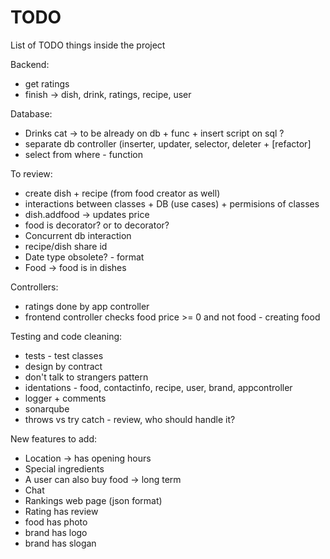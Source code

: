 # TODO
List of TODO things inside the project

Backend:
<ul>
	<li>get ratings</li>
	<li>finish → dish, drink, ratings, recipe, user</li>
</ul>

Database:
<ul>
	<li>Drinks cat → to be already on db + func + insert script on sql ?</li>
	<li>separate db controller (inserter, updater, selector, deleter + [refactor]</li>
	<li>select from where - function</li>
</ul>

To review:
<ul>
	<li>create dish + recipe (from food creator as well)</li>
	<li>interactions between classes + DB (use cases) + permisions of classes</li>
	<li>dish.addfood → updates price</li>
	<li>food is decorator? or to decorator?</li>
	<li>Concurrent db interaction</li>
	<li>recipe/dish share id</li>
	<li>Date type obsolete? - format</li>
	<li>Food → food is in dishes</li>
</ul>

Controllers:
<ul>
	<li>ratings done by app controller</li>
	<li>frontend controller checks food price >= 0 and not food - creating food</li>
</ul>

Testing and code cleaning:
<ul>
	<li>tests - test classes</li>
	<li>design by contract</li>
	<li>don't talk to strangers pattern</li>
	<li>identations - food, contactinfo, recipe, user, brand, appcontroller</li>
	<li>logger + comments</li>
	<li>sonarqube</li>
	<li>throws vs try catch - review, who should handle it?</li>
</ul>

New features to add:
<ul>
	<li>Location → has opening hours</li>
	<li>Special ingredients</li>
	<li>A user can also buy food → long term</li>
	<li>Chat</li>
	<li>Rankings web page (json format)</li>
	<li>Rating has review</li>
	<li>food has photo</li>
	<li>brand has logo</li>
	<li>brand has slogan</li>
</ul>
